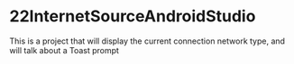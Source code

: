 # 22InternetSourceAndroidStudio
This is a project that will display the current connection network type, and will talk about a Toast prompt 
